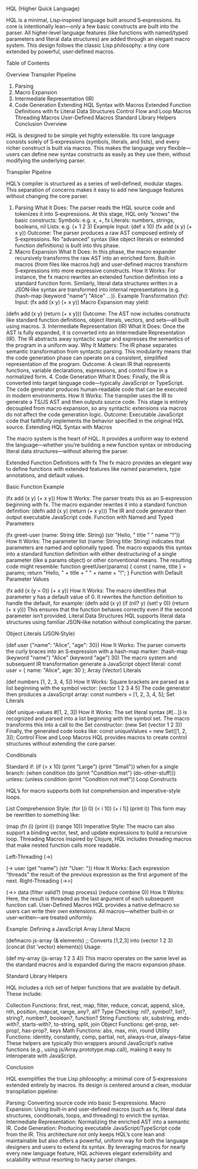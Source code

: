 HQL (Higher Quick Language)

HQL is a minimal, Lisp‑inspired language built around S‑expressions. Its core is intentionally lean—only a few basic constructs are built into the parser. All higher‑level language features (like functions with named/typed parameters and literal data structures) are added through an elegant macro system. This design follows the classic Lisp philosophy: a tiny core extended by powerful, user‑defined macros.

Table of Contents

Overview
Transpiler Pipeline
1. Parsing
2. Macro Expansion
3. Intermediate Representation (IR)
4. Code Generation
Extending HQL Syntax with Macros
Extended Function Definitions with fx
Literal Data Structures
Control Flow and Loop Macros
Threading Macros
User-Defined Macros
Standard Library Helpers
Conclusion
Overview

HQL is designed to be simple yet highly extensible. Its core language consists solely of S‑expressions (symbols, literals, and lists), and every richer construct is built via macros. This makes the language very flexible—users can define new syntax constructs as easily as they use them, without modifying the underlying parser.

Transpiler Pipeline

HQL’s compiler is structured as a series of well‑defined, modular stages. This separation of concerns makes it easy to add new language features without changing the core parser.

1. Parsing
What It Does:
The parser reads the HQL source code and tokenizes it into S‑expressions. At this stage, HQL only “knows” the basic constructs:
Symbols: e.g. x, +, fx
Literals: numbers, strings, booleans, nil
Lists: e.g. (+ 1 2 3)
Example Input:
(def x 10)
(fx add (x y) (+ x y))
Outcome:
The parser produces a raw AST composed entirely of S‑expressions. No “advanced” syntax (like object literals or extended function definitions) is built into this phase.
2. Macro Expansion
What It Does:
In this phase, the macro expander recursively transforms the raw AST into an enriched form. Built‑in macros (from files like macros.hql) and user‑defined macros transform S‑expressions into more expressive constructs.
How It Works:
For instance, the fx macro rewrites an extended function definition into a standard function form. Similarly, literal data structures written in a JSON‑like syntax are transformed into internal representations (e.g. (hash-map (keyword "name") "Alice" ...)).
Example Transformation (fx):
Input:
(fx add (x y) (+ x y))
Macro Expansion may yield:

(defn add (x y)
  (return (+ x y)))
Outcome:
The AST now includes constructs like standard function definitions, object literals, vectors, and sets—all built using macros.
3. Intermediate Representation (IR)
What It Does:
Once the AST is fully expanded, it is converted into an Intermediate Representation (IR). The IR abstracts away syntactic sugar and expresses the semantics of the program in a uniform way.
Why It Matters:
The IR phase separates semantic transformation from syntactic parsing. This modularity means that the code generation phase can operate on a consistent, simplified representation of the program.
Outcome:
A clean IR that represents functions, variable declarations, expressions, and control flow in a normalized form.
4. Code Generation
What It Does:
Finally, the IR is converted into target language code—typically JavaScript or TypeScript. The code generator produces human‑readable code that can be executed in modern environments.
How It Works:
The transpiler uses the IR to generate a TS/JS AST and then outputs source code. This stage is entirely decoupled from macro expansion, so any syntactic extensions via macros do not affect the code generation logic.
Outcome:
Executable JavaScript code that faithfully implements the behavior specified in the original HQL source.
Extending HQL Syntax with Macros

The macro system is the heart of HQL. It provides a uniform way to extend the language—whether you’re building a new function syntax or introducing literal data structures—without altering the parser.

Extended Function Definitions with fx
The fx macro provides an elegant way to define functions with extended features like named parameters, type annotations, and default values.

Basic Function Example

(fx add (x y)
  (+ x y))
How It Works:
The parser treats this as an S‑expression beginning with fx.
The macro expander rewrites it into a standard function definition:
(defn add (x y)
  (return (+ x y)))
The IR and code generator then output executable JavaScript code.
Function with Named and Typed Parameters

(fx greet-user (name: String title: String)
  (str "Hello, " title " " name "!"))
How It Works:
The parameter list (name: String title: String) indicates that parameters are named and optionally typed.
The macro expands this syntax into a standard function definition with either destructuring of a single parameter (like a params object) or other conventional means.
The resulting code might resemble:
function greetUser(params) {
  const { name, title } = params;
  return "Hello, " + title + " " + name + "!";
}
Function with Default Parameter Values

(fx add (x (y = 0))
  (+ x y))
How It Works:
The macro identifies that parameter y has a default value of 0.
It rewrites the function definition to handle the default, for example:
(defn add (x y)
  (if (nil? y) (set! y 0))
  (return (+ x y)))
This ensures that the function behaves correctly even if the second parameter isn’t provided.
Literal Data Structures
HQL supports literal data structures using familiar JSON‑like notation without complicating the parser.

Object Literals (JSON‑Style)

(def user {"name": "Alice", "age": 30})
How It Works:
The parser converts the curly braces into an S‑expression with a hash-map marker:
(hash-map (keyword "name") "Alice" (keyword "age") 30)
The macro system and subsequent IR transformation generate a JavaScript object literal:
const user = { name: "Alice", age: 30 };
Array (Vector) Literals

(def numbers [1, 2, 3, 4, 5])
How It Works:
Square brackets are parsed as a list beginning with the symbol vector:
(vector 1 2 3 4 5)
The code generator then produces a JavaScript array:
const numbers = [1, 2, 3, 4, 5];
Set Literals

(def unique-values #[1, 2, 3])
How It Works:
The set literal syntax (#[...]) is recognized and parsed into a list beginning with the symbol set.
The macro transforms this into a call to the Set constructor:
(new Set (vector 1 2 3))
Finally, the generated code looks like:
const uniqueValues = new Set([1, 2, 3]);
Control Flow and Loop Macros
HQL provides macros to create control structures without extending the core parser.

Conditionals

Standard if:
(if (> x 10)
    (print "Large")
    (print "Small"))
when for a single branch:
(when condition
  (do (print "Condition met")
      (do-other-stuff)))
unless:
(unless condition
  (print "Condition not met"))
Loop Constructs

HQL’s for macro supports both list comprehension and imperative-style loops.

List Comprehension Style:
(for [(i 0) (< i 10) (+ i 1)]
  (print i))
This form may be rewritten to something like:

(map (fn (i) (print i)) (range 10))
Imperative Style: The macro can also support a binding vector, test, and update expressions to build a recursive loop.
Threading Macros
Inspired by Clojure, HQL includes threading macros that make nested function calls more readable.

Left-Threading (->)

(-> user
    (get "name")
    (str "User: "))
How It Works:
Each expression “threads” the result of the previous expression as the first argument of the next.
Right-Threading (->>)

(->> data
     (filter valid?)
     (map process)
     (reduce combine 0))
How It Works:
Here, the result is threaded as the last argument of each subsequent function call.
User-Defined Macros
HQL provides a native defmacro so users can write their own extensions. All macros—whether built‑in or user‑written—are treated uniformly.

Example: Defining a JavaScript Array Literal Macro

(defmacro js-array (& elements)
  ;; Converts [1,2,3] into (vector 1 2 3)
  (concat (list 'vector) elements))
Usage:

(def my-array (js-array 1 2 3 4))
This macro operates on the same level as the standard macros and is expanded during the macro expansion phase.

Standard Library Helpers

HQL includes a rich set of helper functions that are available by default. These include:

Collection Functions:
first, rest, map, filter, reduce, concat, append, slice, nth, position, mapcat, range, any?, all?
Type Checking:
nil?, symbol?, list?, string?, number?, boolean?, function?
String Functions:
str, substring, ends-with?, starts-with?, to-string, split, join
Object Functions:
get-prop, set-prop!, has-prop?, keys
Math Functions:
abs, max, min, round
Utility Functions:
identity, constantly, comp, partial, not, always-true, always-false
These helpers are typically thin wrappers around JavaScript’s native functions (e.g., using js/Array.prototype.map.call), making it easy to interoperate with JavaScript.

Conclusion

HQL exemplifies the true Lisp philosophy: a minimal core of S‑expressions extended entirely by macros. Its design is centered around a clean, modular transpilation pipeline:

Parsing: Converting source code into basic S‑expressions.
Macro Expansion: Using built‑in and user‑defined macros (such as fx, literal data structures, conditionals, loops, and threading) to enrich the syntax.
Intermediate Representation: Normalizing the enriched AST into a semantic IR.
Code Generation: Producing executable JavaScript/TypeScript code from the IR.
This architecture not only keeps HQL’s core lean and maintainable but also offers a powerful, uniform way for both the language designers and users to extend its syntax. By leveraging macros for nearly every new language feature, HQL achieves elegant extensibility and scalability without resorting to hacky parser changes.